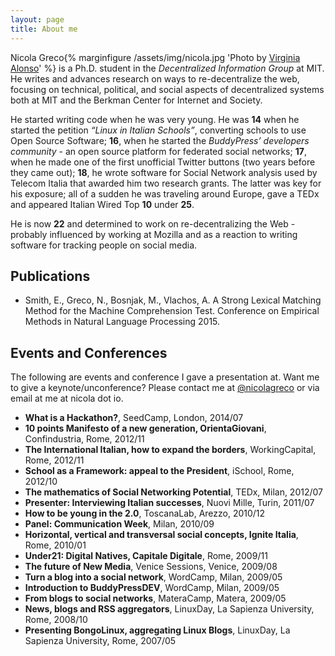 ```yaml
---
layout: page
title: About me
---
```


Nicola Greco{% marginfigure /assets/img/nicola.jpg 'Photo by [Virginia Alonso](http://virginialonso.com)' %} is a Ph.D. student in the _Decentralized Information Group_ at MIT. He writes and advances research on ways to re-decentralize the web, focusing on technical, political, and social aspects of decentralized systems both at MIT and the Berkman Center for Internet and Society.

He started writing code when he was very young. He was __14__ when he started the petition _“Linux in Italian Schools”_, converting schools to use Open Source Software; __16__, when he started the _BuddyPress’ developers community_ - an open source platform for federated social networks; __17__, when he made one of the first unofficial Twitter buttons (two years before they came out); __18__, he wrote software for Social Network analysis used by Telecom Italia that awarded him two research grants. The latter was key for his exposure; all of a sudden he was traveling around Europe, gave a TEDx and appeared Italian Wired Top __10__ under __25__.

He is now __22__ and determined to work on re-decentralizing the Web - probably influenced by working at Mozilla and as a reaction to writing software for tracking people on social media.

## Publications

- Smith, E., Greco, N., Bosnjak, M., Vlachos, A. A Strong Lexical Matching Method for the Machine Comprehension Test. Conference on Empirical Methods in Natural Language Processing 2015. 

## Events and Conferences

The following are events and conference I gave a presentation at. Want me to give a keynote/unconference? Please contact me at [@nicolagreco](http://twitter.com/nicolagreco) or via email at me at nicola dot io.

- __What is a Hackathon?__, SeedCamp, London, 2014/07 
- __10 points Manifesto of a new generation, OrientaGiovani__, Confindustria, Rome, 2012/11 
- __The International Italian, how to expand the borders__, WorkingCapital, Rome, 2012/11 
- __School as a Framework: appeal to the President__, iSchool, Rome, 2012/10
- __The mathematics of Social Networking Potential__, TEDx, Milan, 2012/07
- __Presenter: Interviewing Italian successes__, Nuovi Mille, Turin, 2011/07
- __How to be young in the 2.0__, ToscanaLab, Arezzo, 2010/12
- __Panel: Communication Week__, Milan, 2010/09 
- __Horizontal, vertical and transversal social concepts, Ignite Italia__, Rome, 2010/01 
- __Under21: Digital Natives, Capitale Digitale__, Rome, 2009/11
- __The future of New Media__, Venice Sessions, Venice, 2009/08
- __Turn a blog into a social network__, WordCamp, Milan, 2009/05
- __Introduction to BuddyPressDEV__, WordCamp, Milan, 2009/05
- __From blogs to social networks__, MateraCamp, Matera, 2009/05
- __News, blogs and RSS aggregators__, LinuxDay, La Sapienza University, Rome, 2008/10 
- __Presenting BongoLinux, aggregating Linux Blogs__, LinuxDay, La Sapienza University, Rome, 2007/05
